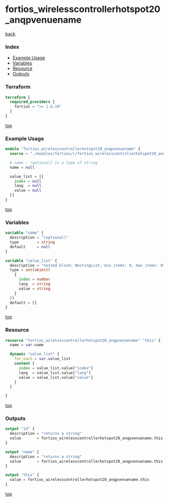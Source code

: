 # fortios_wirelesscontrollerhotspot20_anqpvenuename

[back](../fortios.md)

### Index

- [Example Usage](#example-usage)
- [Variables](#variables)
- [Resource](#resource)
- [Outputs](#outputs)

### Terraform

```terraform
terraform {
  required_providers {
    fortios = ">= 1.6.18"
  }
}
```

[top](#index)

### Example Usage

```terraform
module "fortios_wirelesscontrollerhotspot20_anqpvenuename" {
  source = "./modules/fortios/r/fortios_wirelesscontrollerhotspot20_anqpvenuename"

  # name - (optional) is a type of string
  name = null

  value_list = [{
    index = null
    lang  = null
    value = null
  }]
}
```

[top](#index)

### Variables

```terraform
variable "name" {
  description = "(optional)"
  type        = string
  default     = null
}

variable "value_list" {
  description = "nested block: NestingList, min items: 0, max items: 0"
  type = set(object(
    {
      index = number
      lang  = string
      value = string
    }
  ))
  default = []
}
```

[top](#index)

### Resource

```terraform
resource "fortios_wirelesscontrollerhotspot20_anqpvenuename" "this" {
  name = var.name

  dynamic "value_list" {
    for_each = var.value_list
    content {
      index = value_list.value["index"]
      lang  = value_list.value["lang"]
      value = value_list.value["value"]
    }
  }

}
```

[top](#index)

### Outputs

```terraform
output "id" {
  description = "returns a string"
  value       = fortios_wirelesscontrollerhotspot20_anqpvenuename.this.id
}

output "name" {
  description = "returns a string"
  value       = fortios_wirelesscontrollerhotspot20_anqpvenuename.this.name
}

output "this" {
  value = fortios_wirelesscontrollerhotspot20_anqpvenuename.this
}
```

[top](#index)